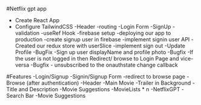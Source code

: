 #Netflix gpt app
- Create React App
- Configure TailwindCSS
-Header
-routing
-Login Form
-SignUp
-validation
-useRef Hook
-firebase setup
-deploying our app to production
-create signup user in firebase
-implement signin user API
-Created our redux store with userSlice
-implement sign out
-Update Profile 
-BugFix -Sign up user displayName and profile photo
-Bugfix -If the user is not logged in then Redirect/ browse to Login Page and vice-versa
-Bugfix - unsubscribed to the onauthstate change callback

#Features
-Login/Signup
    -Signin/Signup Form
    -redirect to browse page
-Browse (after authentication)
    -Header
    -Main Movie
        -Trailer in Background
        -Title and Description
        -Movie Suggestions
            -MovieLists * n
-NetflixGPT
    -Search Bar
    -Movie Suggestions
